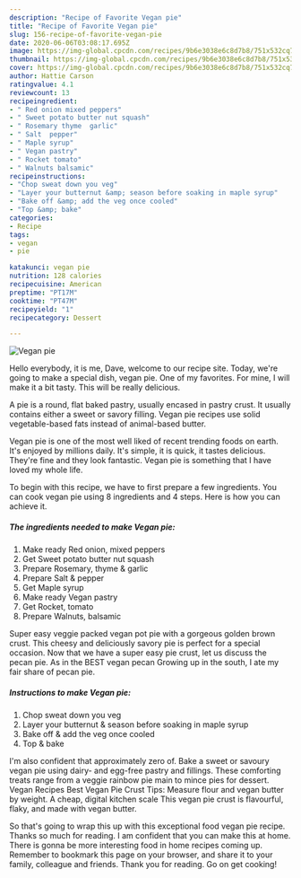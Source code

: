 ```yaml
---
description: "Recipe of Favorite Vegan pie"
title: "Recipe of Favorite Vegan pie"
slug: 156-recipe-of-favorite-vegan-pie
date: 2020-06-06T03:08:17.695Z
image: https://img-global.cpcdn.com/recipes/9b6e3038e6c8d7b8/751x532cq70/vegan-pie-recipe-main-photo.jpg
thumbnail: https://img-global.cpcdn.com/recipes/9b6e3038e6c8d7b8/751x532cq70/vegan-pie-recipe-main-photo.jpg
cover: https://img-global.cpcdn.com/recipes/9b6e3038e6c8d7b8/751x532cq70/vegan-pie-recipe-main-photo.jpg
author: Hattie Carson
ratingvalue: 4.1
reviewcount: 13
recipeingredient:
- " Red onion mixed peppers"
- " Sweet potato butter nut squash"
- " Rosemary thyme  garlic"
- " Salt  pepper"
- " Maple syrup"
- " Vegan pastry"
- " Rocket tomato"
- " Walnuts balsamic"
recipeinstructions:
- "Chop sweat down you veg"
- "Layer your butternut &amp; season before soaking in maple syrup"
- "Bake off &amp; add the veg once cooled"
- "Top &amp; bake"
categories:
- Recipe
tags:
- vegan
- pie

katakunci: vegan pie 
nutrition: 128 calories
recipecuisine: American
preptime: "PT17M"
cooktime: "PT47M"
recipeyield: "1"
recipecategory: Dessert

---
```



![Vegan pie](https://img-global.cpcdn.com/recipes/9b6e3038e6c8d7b8/751x532cq70/vegan-pie-recipe-main-photo.jpg)

Hello everybody, it is me, Dave, welcome to our recipe site. Today, we're going to make a special dish, vegan pie. One of my favorites. For mine, I will make it a bit tasty. This will be really delicious.

A pie is a round, flat baked pastry, usually encased in pastry crust. It usually contains either a sweet or savory filling. Vegan pie recipes use solid vegetable-based fats instead of animal-based butter.

Vegan pie is one of the most well liked of recent trending foods on earth. It's enjoyed by millions daily. It's simple, it is quick, it tastes delicious. They're fine and they look fantastic. Vegan pie is something that I have loved my whole life.


To begin with this recipe, we have to first prepare a few ingredients. You can cook vegan pie using 8 ingredients and 4 steps. Here is how you can achieve it.

<!--inarticleads1-->

##### The ingredients needed to make Vegan pie:

1. Make ready  Red onion, mixed peppers
1. Get  Sweet potato butter nut squash
1. Prepare  Rosemary, thyme &amp; garlic
1. Prepare  Salt &amp; pepper
1. Get  Maple syrup
1. Make ready  Vegan pastry
1. Get  Rocket, tomato
1. Prepare  Walnuts, balsamic


Super easy veggie packed vegan pot pie with a gorgeous golden brown crust. This cheesy and deliciously savory pie is perfect for a special occasion. Now that we have a super easy pie crust, let us discuss the pecan pie. As in the BEST vegan pecan Growing up in the south, I ate my fair share of pecan pie. 

<!--inarticleads2-->

##### Instructions to make Vegan pie:

1. Chop sweat down you veg
1. Layer your butternut &amp; season before soaking in maple syrup
1. Bake off &amp; add the veg once cooled
1. Top &amp; bake


I&#39;m also confident that approximately zero of. Bake a sweet or savoury vegan pie using dairy- and egg-free pastry and fillings. These comforting treats range from a veggie rainbow pie main to mince pies for dessert. Vegan Recipes Best Vegan Pie Crust Tips: Measure flour and vegan butter by weight. A cheap, digital kitchen scale This vegan pie crust is flavourful, flaky, and made with vegan butter. 

So that's going to wrap this up with this exceptional food vegan pie recipe. Thanks so much for reading. I am confident that you can make this at home. There is gonna be more interesting food in home recipes coming up. Remember to bookmark this page on your browser, and share it to your family, colleague and friends. Thank you for reading. Go on get cooking!
